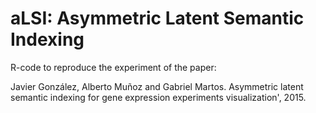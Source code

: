 aLSI: Asymmetric Latent Semantic Indexing
======

R-code to reproduce the experiment of the paper: 

Javier González, Alberto Muñoz and Gabriel Martos. Asymmetric latent semantic indexing for gene expression experiments visualization', 2015.

